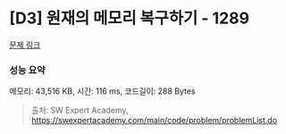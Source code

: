 # [D3] 원재의 메모리 복구하기 - 1289 

[문제 링크](https://swexpertacademy.com/main/code/problem/problemDetail.do?contestProbId=AV19AcoKI9sCFAZN) 

### 성능 요약

메모리: 43,516 KB, 시간: 116 ms, 코드길이: 288 Bytes



> 출처: SW Expert Academy, https://swexpertacademy.com/main/code/problem/problemList.do